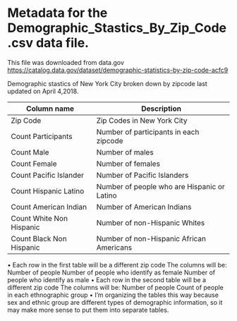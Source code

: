 # Metadata for the Demographic_Stastics_By_Zip_Code.csv data file.


This file was downloaded from data.gov https://catalog.data.gov/dataset/demographic-statistics-by-zip-code-acfc9

Demographic stastics of New York City broken down by zipcode last updated on April 4,2018. 

|Column name | Description|
|------------|------------|
| Zip Code | Zip Codes in New York City
| Count Participants | Number of participants in each zipcode
| Count Male | Number of males 
| Count Female | Number of females
| Count Pacific Islander | Number of Pacific Islanders
| Count Hispanic Latino | Number of people who are Hispanic or Latino
| Count American Indian |Number of American Indians
| Count White Non Hispanic |Number of non-Hispanic Whites
| Count Black Non Hispanic| Number of non-Hispanic African Americans 


•	Each row in the first table will be a different zip code
    The columns will be:
      Number of people
      Number of people who identify as female
      Number of people who identify as male
•	Each row in the second table will be a different zip code
    The columns will be:
      Number of people
      Count of people in each ethnographic group
•	I’m organizing the tables this way because sex and ethnic group are different types of demographic information, so it may make more sense to put them into separate tables.
